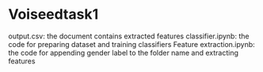 # Voiseedtask1
output.csv: the document contains extracted features
classifier.ipynb: the code for preparing dataset and training classifiers
Feature extraction.ipynb: the code for appending gender label to the folder name and extracting features
